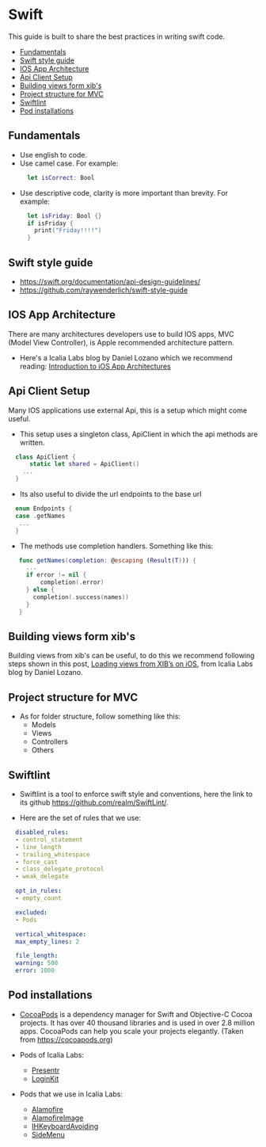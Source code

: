 # Swift

This guide is built to share the best practices in writing swift code.

- [Fundamentals](#fundamentals)
- [Swift style guide](#swift-style-guide)
- [IOS App Architecture](#ios-app-architecture)
- [Api Client Setup](#api-client-setup)
- [Building views form xib's](#building-views-form-xib's)
- [Project structure for MVC](#project-structure-for-mvc)
- [Swiftlint](#swiftlint)
- [Pod installations](#pod-installations)

## Fundamentals

  * Use english to code.
  * Use camel case. For example:
    ```swift
      let isCorrect: Bool
    ```
  * Use descriptive code, clarity is more important than brevity. For example:
    ```swift
      let isFriday: Bool {}
      if isFriday {
        print("Friday!!!!")
      }
    ```  

## Swift style guide

  * https://swift.org/documentation/api-design-guidelines/
  * https://github.com/raywenderlich/swift-style-guide

## IOS App Architecture

  There are many architectures developers use to build IOS apps, MVC (Model View Controller), is Apple recommended architecture pattern.

  * Here's a Icalia Labs blog by Daniel Lozano which we recommend reading: [Introduction to iOS App Architectures](#https://medium.com/sudo-by-icalia-labs/introduction-to-ios-app-architectures-59f86801a2ad) 

## Api Client Setup

  Many IOS applications use external Api, this is a setup which might come useful.

  * This setup uses a singleton class, ApiClient in which the api methods are written.

  ```swift
    class ApiClient {
        static let shared = ApiClient()
      ...
    }

  ```
  * Its also useful to divide the url endpoints to the base url

  ```swift
    enum Endpoints {
    case .getNames
     ...  
    }
  ```

  * The methods use completion handlers. Something like this:

  ```swift
     func getNames(completion: @escaping (Result(T))) {
       ...
       if error != nil {
           completion(.error)
       } else {
         completion(.success(names))
       }
     }
  ```

## Building views form xib's

  Building views from xib's can be useful, to do this we recommend following steps shown in this post, [Loading views from XIB’s on iOS](https://medium.com/sudo-by-icalia-labs/loading-views-from-xibs-on-ios-29d008eda85c), from Icalia Labs blog by Daniel Lozano.

## Project structure for MVC

  * As for folder structure, follow something like this:
    * Models
    * Views
    * Controllers
    * Others


## Swiftlint

 * Swiftlint is a tool to enforce swift style and conventions, here the  link to its github https://github.com/realm/SwiftLint/.

 * Here are the set of rules that we use:

  ```yml
    disabled_rules:
    - control_statement
    - line_length
    - trailing_whitespace
    - force_cast
    - class_delegate_protocol
    - weak_delegate

    opt_in_rules:
    - empty_count

    excluded:
    - Pods

    vertical_whitespace:
    max_empty_lines: 2

    file_length:
    warning: 500
    error: 1000
  ```

## Pod installations  

  * [CocoaPods](https://cocoapods.org) is a dependency manager for Swift and Objective-C Cocoa projects. It has over 40 thousand libraries and is used in over 2.8 million apps. CocoaPods can help you scale your projects elegantly. (Taken from https://cocoapods.org)

  * Pods of Icalia Labs:

    * [Presentr](https://github.com/IcaliaLabs/Presentr)
    * [LoginKit](https://github.com/IcaliaLabs/LoginKit)


  * Pods that we use in Icalia Labs:

    * [Alamofire](https://github.com/Alamofire/Alamofire)
    * [AlamofireImage](https://github.com/Alamofire/AlamofireImage)
    * [IHKeyboardAvoiding](https://github.com/IdleHandsApps/IHKeyboardAvoiding)
    * [SideMenu](https://github.com/jonkykong/SideMenu)
